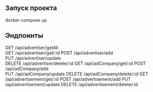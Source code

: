 ## Запуск проекта
  docker-compose up
## Эндпоинты 
  GET    /api/advertiser/getAll  
  GET    /api/advertiser/get/:id
  POST   /api/advertiser/add    
  PUT    /api/advertiser/update  
  DELETE /api/advertiser/delete/:id
  GET    /api/adCompany/get/:id
  POST   /api/adCompany/add    
  PUT    /api/adCompany/update 
  DELETE /api/adCompany/delete/:id 
  GET    /api/advertisement/get/:id 
  POST   /api/advertisement/add 
  PUT    /api/advertisement/update
  DELETE /api/advertisement/delete/:id